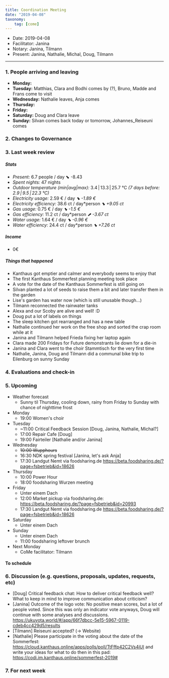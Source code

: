 ```yaml
---
title: Coordination Meeting
date: "2019-04-08"
taxonomy:
    tag: [come]
---
```


<!--
Hello facilitator/notary! Thank you for your services. Here is some advice for facilitating coordination meetings:
  - Prepare the meeting a bit beforehand (find out about evaluations, gas, electricity and water usages, waste collections, income, scheduled events). You can ask others to assist you.
  - Notify people 10 minutes before the meeting starts. (Watching the clock is not super fun, people will be grateful if you do it for them.)
  - Start at 10:00 sharp, or earlier if everyone is there. (Waiting is time-wasting, be a time-saver!)
  - If you don't want to take notes yourself ask someone else to take care of that. (This pad can easily be used to read from and write in simultaneously.)
  - Go through the ordered points in order, even if nothing has changed. (They are arranged to try and get the most relevant information to most people.)
  - Feel welcome to moderate conversation if off-topic or too detailed. (Are listeners interested? Are speakers satisfied? Can you identify a sub-group?)
  - Try to finish the meeting before 11:00. (There is always more to talk about and it's important for people to know that CoMes don't take forever.)
  - Leave the room once the meeting has ended. (This sends a clear signal to everyone else that they can also leave and get on with their day.)
  - Take care that the meeting minutes will be put to kanthaus.online. (If you don't know how to do it, ask someone to help you with it. But do it today!)
  - As soon as the minutes are online, empty the pad from all irrelevant things and get it ready for the next facilitator. (Only keep regular events such as CoMe, power hour, regular food pickups and such. Move the counter figures from 'last 7 days' to '7 days before that' and adjust the date to next week.)
  - Have fun!
-->

- Date: 2019-04-08
- Facilitator: Janina
- Notary: Janina, Tilmann
- Present: Janina, Nathalie, Michal, Doug, Tilmann

----
<!-- 0. Minute of silence -->

### 1. People arriving and leaving
- **Monday:**
- **Tuesday:** Matthias, Clara and Bodhi comes by (?), Bruno, Madde and Frans come to visit
- **Wednesday:** Nathalie leaves, Anja comes
- **Thursday:**
- **Friday:**
- **Saturday:** Doug and Clara leave
- **Sunday:** Silvan comes back today or tomorrow, Johannes_Reiseuni comes

### 2. Changes to Governance


### 3. Last week review
##### Stats
<!-- Read counters in heating room and append to water.csv and gas.csv in https://gitlab.com/kanthaus/kanthaus-public/tree/master/resourcesUsed, update the residence record (https://gitlab.com/kanthaus/kanthaus-private/blob/master/residenceRecord.csv) otherwise the script will complain -->
<!-- press the play button on https://gitlab.com/kanthaus/kanthaus-private/pipeline_schedules and it will print to #kanthaus-residence -->

- *Present:* 6.7 people / day ⬊  -8.43
- *Spent nights:* 47 nights
- *Outdoor temperature (min|avg|max):* 3.4 | 13.3 | 25.7 °C _(7 days before: 2.9 | 9.5 | 22.3 °C)_
- *Electricity usage:* 2.59 € / day _⬊ -1.89 €_
- *Electricity efficiency:* 38.6 ct / day*person _⬊ +9.05 ct_
- *Gas usage:* 0.75 € / day _⬊ -1.5 €_
- *Gas efficiency:* 11.2 ct / day*person _⬈ -3.67 ct_
- *Water usage:* 1.64 € / day _⬊ -0.96 €_
- *Water efficiency:* 24.4 ct / day*person _⬊ +7.26 ct_


##### Income
<!-- please check the shoe and the jar -->
- 0€

##### Things that happened
- Kanthaus got emptier and calmer and everybody seems to enjoy that
- The first Kanthaus Sommerfest planning meeting took place
- A vote for the date of the Kanthaus Sommerfest is still going on
- Silvan planted a lot of seeds to raise them a bit and later transfer them in the garden
- Lise's garden has water now (which is still unusable though...)
- Tilmann reconnected the rainwater tanks
- Alexa and our Scoby are alive and well! :D
- Doug put a lot of labels on things
- The sleep kitchen got rearranged and has a new table
- Nathalie continued her work on the free shop and sorted the crap room while at it
- Janina and Tilmann helped Frieda fixing her laptop again
- Clara made 200 Fridays for Future demonstrants lie down for a die-in
- Janina and Clara went to the choir Stammtisch for the very first time
- Nathalie, Janina, Doug and Tilmann did a communal bike trip to Eilenburg on sunny Sunday

### 4. Evaluations and check-in


### 5. Upcoming <!-- https://cloud.kanthaus.online/apps/calendar/ -->
<!-- no scheduling tool for this week -->
- Weather forecast <!-- https://www.accuweather.com/en/de/wurzen/04808/weather-forecast/171287 -->
    - Sunny til Thursday, cooling down, rainy from Friday to Sunday with chance of nighttime frost
- Monday
    - 19:00 Women's choir
- Tuesday
    - ~11:00 Critical Feedback Session [Doug, Janina, Nathalie, Michal?]
    - 17:00 Repair Cafe [Doug]
    - 19:00 Fairteiler [Nathalie and/or Janina]
- Wednesday
    - ~~10:00 Wupphours~~
    - 16:30 NDK spring festival [Janina, let's ask Anja]
    - 17:30 Landgut Nemt via foodsharing.de https://beta.foodsharing.de/?page=fsbetrieb&id=18626
- Thursday
    - 10:00 Power Hour
    - 18:00 foodsharing Wurzen meeting
- Friday
    - Unter einem Dach
    - 12:00 Market pickup via foodsharing.de: https://beta.foodsharing.de/?page=fsbetrieb&id=20993
    - 17:30 Landgut Nemt via foodsharing.de https://beta.foodsharing.de/?page=fsbetrieb&id=18626
- Saturday
    - Unter einem Dach
- Sunday
    - Unter einem Dach
    - 11:00 foodsharing leftover brunch
- Next Monday
    - CoMe facilitator: Tilmann

#### To schedule


### 6. Discussion (e.g. questions, proposals, updates, requests, etc)
<!-- can also include discussions about cooking and heating -->
- [Doug] Critical feedback chat: How to deliver critical feedback well? What to keep in mind to improve communication about criticism?
- [Janina] Outcome of the logo vote: No positive mean scores, but a lot of people voted. Since this was only an indicator vote anyways, Doug will continue with some analyses and discussions. https://ukuvota.world/#/app/66f7dbcc-5e15-5967-0119-cdeb4cc429d5/results
- [Tilmann] Reiseuni accepted? (-> Website)
- [Nathalie] Please participate in the voting about the date of the Sommerfest: https://cloud.kanthaus.online/apps/polls/poll/TtFffp42C2Vs4iUI and write your ideas for what to do then in this pad:  https://codi.im.kanthaus.online/sommerfest-2019#


### 7. For next week
